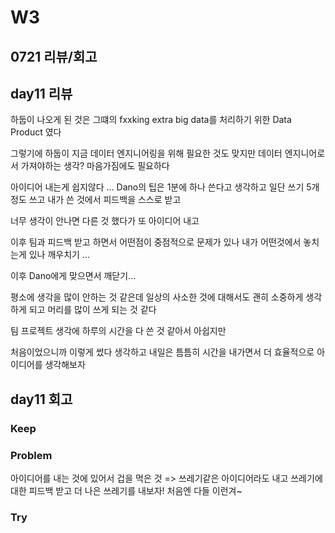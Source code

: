 # W3

## 0721 리뷰/회고

## day11 리뷰

하둡이 나오게 된 것은 그떄의 fxxking extra big data를 처리하기 위한 Data Product 였다

그렇기에 하둡이 지금 데이터 엔지니어링을 위해 필요한 것도 맞지만 데이터 엔지니어로서 가져야하는 생각? 마음가짐에도 필요하다

아이디어 내는게 쉽지않다 ... Dano의 팁은 1분에 하나 쓴다고 생각하고 일단 쓰기 5개 정도 쓰고 내가 쓴 것에서 피드백을 스스로 받고

너무 생각이 안나면 다른 것 했다가 또 아이디어 내고 

이후 팀과 피드백 받고 하면서 어떤점이 중점적으로 문제가 있나 내가 어떤것에서 놓치는게 있나 깨우치기 ...

이후 Dano에게 맞으면서 깨닫기...

평소에 생각을 많이 안하는 것 같은데 일상의 사소한 것에 대해서도 괜히 소중하게 생각하게 되고 머리를 많이 쓰게 되는 것 같다

팀 프로젝트 생각에 하루의 시간을 다 쓴 것 같아서 아쉽지만

처음이었으니까 이렇게 썼다 생각하고 내일은 틈틈히 시간을 내가면서 더 효율적으로 아이디어를 생각해보자


## day11 회고

### Keep


### Problem
아이디어를 내는 것에 있어서 겁을 먹은 것
=> 쓰레기같은 아이디어라도 내고 쓰레기에 대한 피드백 받고 더 나은 쓰레기를 내보자! 처음엔 다들 이런겨~

### Try

